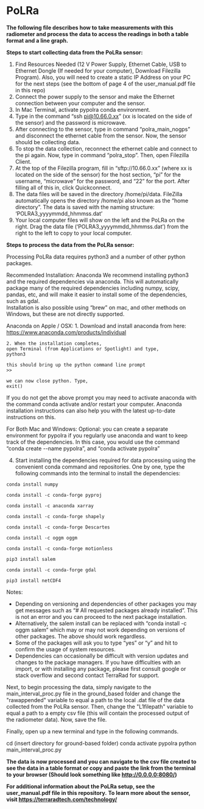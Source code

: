 # PoLRa
**The following file describes how to take measurements with this radiometer and process the data to access the readings in both
a table format and a line graph.**

**Steps to start collecting data from the PoLRa sensor:**
  1. Find Resources Needed (12 V Power Supply, Ethernet Cable, USB to Ethernet Dongle (If needed for your computer), Download Filezilla Program). Also, you will need to create a static IP Address on your PC for the next steps (see the bottom of page 4 of the user_manual.pdf file in this repo)
  2. Connect the power supply to the sensor and make the Ethernet connection between your computer and the sensor.
  3. In Mac Terminal, activate pypolra conda environment.
  4. Type in the command “ssh pi@10.66.0.xx” (xx is located on the side of the sensor) and the password is microwave.
  5. After connecting to the sensor, type in command “polra_main_nogps” and disconnect the ethernet cable from the sensor. Now, the sensor should be collecting data.
  6. To stop the data collection, reconnect the ethernet cable and connect to the pi again. Now, type in command “polra_stop”. Then, open Filezilla Client.
  7. At the top of the Filezilla program, fill in “sftp://10.66.0.xx” (where xx is located on the side of the sensor) for the host section, “pi” for the username, “microwave” for the password, and “22” for the port. After filling all of this in, click Quickconnect.
  8. The data files will be saved in the directory /home/pi/data. FileZilla automatically opens the directory /home/pi also known as the “home directory”. The data is saved with the naming structure: ‘POLRA3_yyyymmdd_hhmmss.dat’
  9. Your local computer files will show on the left and the PoLRa on the right. Drag the data file (‘POLRA3_yyyymmdd_hhmmss.dat’) from the right to the left to copy to your local computer.

**Steps to process the data from the PoLRa sensor:**

  Processing PoLRa data requires python3 and a number of other python packages. 
   
  Recommended Installation: Anaconda 
  We recommend installing python3 and the required dependencies via anaconda. This will automatically package many of the required dependencies including numpy, scipy, pandas, etc, and will make it easier 
  to install some of the dependencies, such as gdal.  
  Installation is also possible using “brew” on mac, and other methods on Windows, but these are not directly supported.
  
  Anaconda on Apple / OSX: 
    1. Download and install anaconda from here: https://www.anaconda.com/products/individual 
     
    2. When the installation completes,  
    open Terminal (from Applications or Spotlight) and type, 
    python3 
     
    this should bring up the python command line prompt  
    >> 
     
    we can now close python. Type, 
    exit() 
  
  If you do not get the above prompt you may need to activate anaconda with the command conda activate and/or restart your computer. Anaconda installation instructions can also help you with 
  the latest up-to-date instructions on this.
  
  For Both Mac and Windows: 
    Optional: you can create a separate environment for pypolra if you regularly use anaconda and want to 
    keep track of the dependencies. In this case, you would use the command  
    “conda create --name pypolra”, and “conda activate pypolra”  
   
  4. Start installing the dependencies required for data processing using the convenient conda command and repositories. 
   One by one, type the following commands into the terminal to install the dependencies:
   
    conda install numpy 
   
    conda install -c conda-forge pyproj 
   
    conda install -c anaconda xarray 
   
    conda install -c conda-forge shapely 
   
    conda install -c conda-forge Descartes 
   
    conda install -c oggm oggm 
   
    conda install -c conda-forge motionless 
   
    pip3 install salem 
   
    conda install -c conda-forge gdal 
   
    pip3 install netCDF4
  
  Notes:
  - Depending on versioning and dependencies of other packages you may get messages such as “# All requested packages already installed”. This is not an error and you can proceed to the 
  next package installation.  
  - Alternatively, the salem install can be replaced with “conda install -c oggm salem“ which may or may not work depending on versions of other packages. The above should work regardless.  
  - Some of the packages will ask you to type “yes” or “y” and hit <enter> to confirm the usage of system 
  resources.  
  - Dependencies can occasionally be difficult with version updates and changes to the package managers. If you have difficulties with an import, or with installing any package, please first 
  consult google or stack overflow and second contact TerraRad for support.

  
  Next, to begin processing the data, simply navigate to the main_interval_proc.py file in the ground_based folder and change the "rawappended" variable to equal a path to the local .dat file of the data 
  collected from the PoLRa sensor. 
  Then, change the "L1filepath" variable to equal a path to a empty csv file (this will contain the processed output of the radiometer data). 
  Now, save the file.

  Finally, open up a new terminal and type in the following commands.

  cd (insert directory for ground-based folder)
  conda activate pypolra
  python main_interval_proc.py

**The data is now processed and you can navigate to the csv file created to see the data in a table format or copy and paste the link from the terminal to your browser (Should look something like http://0.0.0.0:8080/)**

**For additional information about the PoLRa setup, see the user_manual.pdf file in this repository.**
**To learn more about the sensor, visit https://terraradtech.com/technology/**
